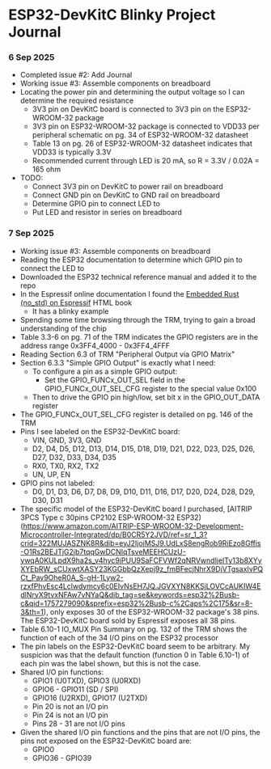 # ESP32-DevKitC Blinky Project Journal

### 6 Sep 2025
- Completed issue #2: Add Journal
- Working issue #3: Assemble components on breadboard
- Locating the power pin and determining the output voltage so I can determine the required resistance
    - 3V3 pin on DevKitC board is connected to 3V3 pin on the ESP32-WROOM-32 package
    - 3V3 pin on ESP32-WROOM-32 package is connected to VDD33 per peripheral schematic on pg. 34 of ESP32-WROOM-32 datasheet
    - Table 13 on pg. 26 of ESP32-WROOM-32 datasheet indicates that VDD33 is typically 3.3V
    - Recommended current through LED is 20 mA, so R = 3.3V / 0.02A = 165 ohm
- TODO:
    - Connect 3V3 pin on DevKitC to power rail on breadboard
    - Connect GND pin on DevKitC to GND rail on breadboard
    - Determine GPIO pin to connect LED to
    - Put LED and resistor in series on breadboard
### 7 Sep 2025
- Working issue #3: Assemble components on breadboard
- Reading the ESP32 documentation to determine which GPIO pin to connect the LED to
- Downloaded the ESP32 technical reference manual and added it to the repo
- In the Espressif online documentation I found the [Embedded Rust (no_std) on Espressif](https://docs.espressif.com/projects/rust/no_std-training/) HTML book
    - It has a blinky example
- Spending some time browsing through the TRM, trying to gain a broad understanding of the chip
- Table 3.3-6 on pg. 71 of the TRM indicates the GPIO registers are in the address range 0x3FF4_4000 - 0x3FF4_4FFF
- Reading Section 6.3 of TRM "Peripheral Output via GPIO Matrix"
- Section 6.3.3 "Simple GPIO Output" is exactly what I need:
    - To configure a pin as a simple GPIO output:
        - Set the GPIO_FUNCx_OUT_SEL field in the GPIO_FUNCx_OUT_SEL_CFG register to the special value 0x100
    - Then to drive the GPIO pin high/low, set bit x in the GPIO_OUT_DATA register
- The GPIO_FUNCx_OUT_SEL_CFG register is detailed on pg. 146 of the TRM
- Pins I see labeled on the ESP32-DevKitC board:
    - VIN, GND, 3V3, GND
    - D2, D4, D5, D12, D13, D14, D15, D18, D19, D21, D22, D23, D25, D26, D27, D32, D33, D34, D35
    - RX0, TX0, RX2, TX2
    - UN, UP, EN
- GPIO pins not labeled:
    - D0, D1, D3, D6, D7, D8, D9, D10, D11, D16, D17, D20, D24, D28, D29, D30, D31
- The specific model of the ESP32-DevKitC board I purchased, [AITRIP 3PCS Type c 30pins CP2102 ESP-WROOM-32 ESP32)(https://www.amazon.com/AITRIP-ESP-WROOM-32-Development-Microcontroller-Integrated/dp/B0CR5Y2JVD/ref=sr_1_3?crid=322MUJASZNK8R&dib=eyJ2IjoiMSJ9.UdLxS8engRob9RiEzo8Gffis-O1Rs2BEJTjG2jb7tqqGwDCNIqTsveMEEHCUzU-ywqA0KULpdX9ha2s_v4hyc9jPUU9SaFCFVWf2qNRVwndljeITy13b8XYyXYEbRW_sCUxwtXASY23KGGbbQzXepj9z_fmBFecjNhrX9DjVTgsaxIvPQCt_Pav9OheR0A_S-gH-1Lyw2-rzxfPhvEsc4Lclwdymcy6c0EIvNsEH7JQ.JGVXYN8KKSjLOVCcAUKIW4EdlNryX9tvxNFAw7vNYaQ&dib_tag=se&keywords=esp32%2Busb-c&qid=1757279090&sprefix=esp32%2Busb-c%2Caps%2C175&sr=8-3&th=1), only exposes 30 of the ESP32-WROOM-32 package's 38 pins. The ESP32-DevKitC board sold by Espressif exposes all 38 pins.
- Table 6.10-1 IO_MUX Pin Summary on pg. 132 of the TRM shows the function of each of the 34 I/O pins on the ESP32 processor
- The pin labels on the ESP32-DevKitC board seem to be arbitrary. My suspicion was that the default function (function 0 in Table 6.10-1) of each pin was the label shown, but this is not the case.
- Shared I/O pin functions:
    - GPIO1 (U0TXD), GPIO3 (U0RXD)
    - GPIO6 - GPIO11 (SD / SPI)
    - GPIO16 (U2RXD), GPIO17 (U2TXD)
    - Pin 20 is not an I/O pin
    - Pin 24 is not an I/O pin
    - Pins 28 - 31 are not I/O pins
- Given the shared I/O pin functions and the pins that are not I/O pins, the pins not exposed on the ESP32-DevKitC board are:
    - GPIO0
    - GPIO36 - GPIO39
